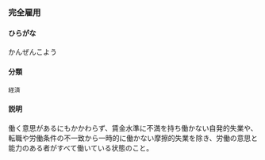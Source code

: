 <div style="display:none;">

## [あ行](securities-terms?id=あ行)
## [か行](securities-terms?id=か行)

</div>

### 完全雇用

#### ひらがな

かんぜんこよう

#### 分類

`経済`

#### 説明

働く意思があるにもかかわらず、賃金水準に不満を持ち働かない自発的失業や、転職や労働条件の不一致から一時的に働かない摩擦的失業を除き、労働の意思と能力のある者がすべて働いている状態のこと。

<div style="display:none;">

## [さ行](securities-terms?id=さ行)
## [た行](securities-terms?id=た行)
## [な行](securities-terms?id=な行)
## [は行](securities-terms?id=は行)
## [ま行](securities-terms?id=ま行)
## [や行](securities-terms?id=や行)
## [ら行](securities-terms?id=ら行)
## [わ行](securities-terms?id=わ行)
## [英数字・記号](securities-terms?id=英数字・記号)

</div>

